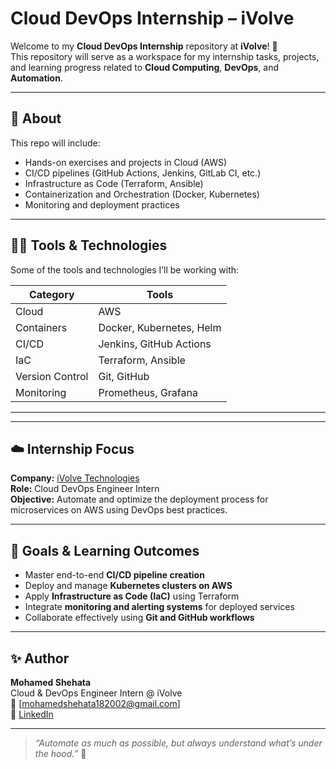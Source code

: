 # Cloud DevOps Internship – iVolve

Welcome to my **Cloud DevOps Internship** repository at **iVolve**! 🚀  
This repository will serve as a workspace for my internship tasks, projects, and learning progress related to **Cloud Computing**, **DevOps**, and **Automation**.

---

## 📌 About
This repo will include:
- Hands-on exercises and projects in Cloud (AWS)
- CI/CD pipelines (GitHub Actions, Jenkins, GitLab CI, etc.)
- Infrastructure as Code (Terraform, Ansible)
- Containerization and Orchestration (Docker, Kubernetes)
- Monitoring and deployment practices

---

## 🧑‍💻 Tools & Technologies
Some of the tools and technologies I’ll be working with:

| Category | Tools |
|-----------|-------|
| Cloud | AWS |
| Containers | Docker, Kubernetes, Helm |
| CI/CD | Jenkins, GitHub Actions |
| IaC | Terraform, Ansible |
| Version Control | Git, GitHub |
| Monitoring | Prometheus, Grafana |

---
---

## ☁️ Internship Focus
**Company:** [iVolve Technologies](https://ivolve.io/)  
**Role:** Cloud DevOps Engineer Intern  
**Objective:** Automate and optimize the deployment process for microservices on AWS using DevOps best practices.

---

## 🚀 Goals & Learning Outcomes
- Master end-to-end **CI/CD pipeline creation**  
- Deploy and manage **Kubernetes clusters on AWS**  
- Apply **Infrastructure as Code (IaC)** using Terraform  
- Integrate **monitoring and alerting systems** for deployed services  
- Collaborate effectively using **Git and GitHub workflows**

---

## ✨ Author
**Mohamed Shehata**  
Cloud & DevOps Engineer Intern @ iVolve  
📧 [mohamedshehata182002@gmail.com]  
🔗 [LinkedIn](https://www.linkedin.com/in/mohamedshehata18)

---

> _“Automate as much as possible, but always understand what’s under the hood.”_ 🧠
